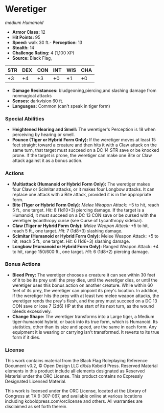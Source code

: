 # Weretiger

*medium* *Humanoid*

- **Armor Class:** 12
- **Hit Points:** 95 
- **Speed:** walk 30 ft.- **Perception**: 13
- **Stealth**: 14
- **Challenge Rating:** 4 (1,100 XP)
- **Source:** Black Flag,

| STR | DEX | CON | INT | WIS | CHA |
| --- | --- | --- | --- | --- | --- |
| +3 | +4 | +3 | +0 | +1 | +0 |

- **Damage Resistances:** bludgeoning,piercing,and slashing damage from nonmagical attacks
- **Senses:** darkvision 60 ft.
- **Languages:** Common (can't speak in tiger form)

### Special Abilities

- **Heightened Hearing and Smell:** The weretiger's Perception is 18 when perceiving by hearing or smell.
- **Pounce (Tiger or Hybrid Form Only):** If the weretiger moves at least 15 feet straight toward a creature and then hits it with a Claw attack on the same turn, that target must succeed on a DC 14 STR save or be knocked prone. If the target is prone, the weretiger can make one Bite or Claw attack against it as a bonus action.

### Actions

- **Multiattack (Humanoid or Hybrid Form Only):** The weretiger makes four Claw or Scimitar attacks, or it makes four Longbow attacks. It can replace one attack with a Bite attack, provided it is in the appropriate form.
- **Bite (Tiger or Hybrid Form Only):** _Melee Weapon Attack:_ +5 to hit, reach 5 ft., one target. _Hit:_ 8 (1d10+3) piercing damage. If the target is a Humanoid, it must succeed on a DC 13 CON save or be cursed with the weretiger lycanthropy curse (see Curse of Lycanthropy sidebar).
- **Claw (Tiger or Hybrid Form Only):** _Melee Weapon Attack:_ +5 to hit, reach 5 ft., one target. _Hit:_ 7 (1d8+3) slashing damage.
- **Scimitar (Humanoid or Hybrid Form Only):** Melee Weapon Attack: +5 to hit, reach 5 ft., one target. _Hit:_ 6 (1d6+3) slashing damage.
- **Longbow (Humanoid or Hybrid Form Only):** Ranged Weapon Attack: +4 to hit, range 150/600 ft., one target. _Hit:_ 6 (1d8+2) piercing damage.

### Bonus Actions

- **Bleed Prey:** The weretiger chooses a creature it can see within 30 feet of it to be its prey until the prey dies, until the weretiger dies, or until the weretiger uses this bonus action on another creature. While within 60 feet of its prey, the weretiger can pinpoint its prey's location. In addition, if the weretiger hits the prey with at least two melee weapon attacks, the weretiger rends the prey's flesh, and the prey must succeed on a DC 13 CON save or lose 7 (2d6) HP at the start of its next turn, as the wound bleeds excessively.
- **Change Shape:** The weretiger transforms into a Large tiger, a Medium tiger-humanoid hybrid, or back into its true form, which is Humanoid. Its statistics, other than its size and speed, are the same in each form. Any equipment it is wearing or carrying isn't transformed. It reverts to its true form if it dies.


### License

This work contains material from the Black Flag Roleplaying Reference Document v0.2, © Open Design LLC d/b/a Kobold Press. Reserved Material elements in this product include all elements designated as Reserved Material under the ORC License. This product contains no Expressly Designated Licensed Material.

This work is licensed under the ORC License, located at the Library of Congress at TX 9-307-067, and available online at various locations including koboldpress.com/orclicense and others. All warranties are disclaimed as set forth therein.
